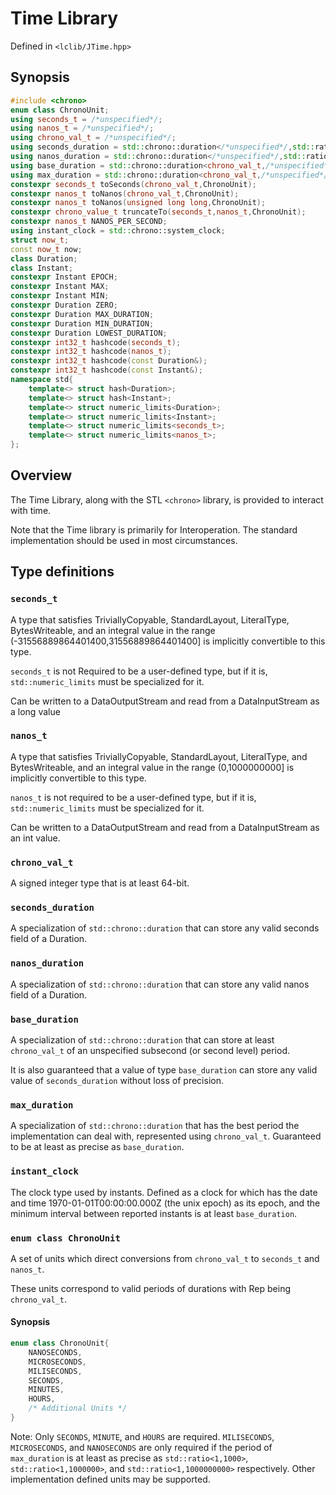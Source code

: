 # Time Library #

Defined in `<lclib/JTime.hpp>`




## Synopsis ##

```cpp
#include <chrono>
enum class ChronoUnit;
using seconds_t = /*unspecified*/;
using nanos_t = /*unspecified*/;
using chrono_val_t = /*unspecified*/;
using seconds_duration = std::chrono::duration</*unspecified*/,std::ratio<1,1>>;
using nanos_duration = std::chrono::duration</*unspecified*/,std::ratio<1,1000000000>>;
using base_duration = std::chrono::duration<chrono_val_t,/*unspecified*/>>;
using max_duration = std::chrono::duration<chrono_val_t,/*unspecified*/>>;
constexpr seconds_t toSeconds(chrono_val_t,ChronoUnit);
constexpr nanos_t toNanos(chrono_val_t,ChronoUnit);
constexpr nanos_t toNanos(unsigned long long,ChronoUnit);
constexpr chrono_value_t truncateTo(seconds_t,nanos_t,ChronoUnit);
constexpr nanos_t NANOS_PER_SECOND;
using instant_clock = std::chrono::system_clock;
struct now_t;
const now_t now;
class Duration;
class Instant;
constexpr Instant EPOCH;
constexpr Instant MAX;
constexpr Instant MIN;
constexpr Duration ZERO;
constexpr Duration MAX_DURATION;
constexpr Duration MIN_DURATION;
constexpr Duration LOWEST_DURATION;
constexpr int32_t hashcode(seconds_t);
constexpr int32_t hashcode(nanos_t);
constexpr int32_t hashcode(const Duration&);
constexpr int32_t hashcode(const Instant&);
namespace std{
	template<> struct hash<Duration>;
	template<> struct hash<Instant>;
	template<> struct numeric_limits<Duration>;
	template<> struct numeric_limits<Instant>;
	template<> struct numeric_limits<seconds_t>;
	template<> struct numeric_limits<nanos_t>;
};
```

## Overview ##

The Time Library, along with the STL `<chrono>` library, is provided to interact with time. 

Note that the Time library is primarily for Interoperation. The standard implementation should be used in most circumstances. 

## Type definitions ##

### `seconds_t` ###


A type that satisfies TriviallyCopyable, StandardLayout, LiteralType, BytesWriteable, and an integral value in the range (-31556889864401400,31556889864401400] is implicitly convertible to this type. 

`seconds_t` is not Required to be a user-defined type, but if it is, `std::numeric_limits` must be specialized for it. 

Can be written to a DataOutputStream and read from a DataInputStream as a long value

### `nanos_t` ###

A type that satisfies TriviallyCopyable, StandardLayout, LiteralType, and BytesWriteable, and an integral value in the range (0,1000000000] is implicitly convertible to this type. 

`nanos_t` is not required to be a user-defined type, but if it is, `std::numeric_limits` must be specialized for it.

Can be written to a DataOutputStream and read from a DataInputStream as an int value.

### `chrono_val_t` ##

A signed integer type that is at least 64-bit. 

### `seconds_duration` ###

A specialization of `std::chrono::duration` that can store any valid seconds field of a Duration. 

### `nanos_duration` ###

A specialization of `std::chrono::duration` that can store any valid nanos field of a Duration. 

### `base_duration` ###

A specialization of `std::chrono::duration` that can store at least `chrono_val_t` of an unspecified subsecond (or second level) period. 

It is also guaranteed that a value of type `base_duration` can store any valid value of `seconds_duration` without loss of precision. 

### `max_duration` ###

A specialization of `std::chrono::duration` that has the best period the implementation can deal with, represented using `chrono_val_t`. Guaranteed to be at least as precise as `base_duration`. 


### `instant_clock` ###

The clock type used by instants. Defined as a clock for which has the date and time 1970-01-01T00:00:00.000Z (the unix epoch) as its epoch, and the minimum interval between reported instants is at least `base_duration`. 

### `enum class ChronoUnit` ###

A set of units which direct conversions from `chrono_val_t` to `seconds_t` and `nanos_t`. 

These units correspond to valid periods of durations with Rep being `chrono_val_t`.

#### Synopsis ####

```cpp
enum class ChronoUnit{
	NANOSECONDS,
	MICROSECONDS,
	MILISECONDS,
	SECONDS,
	MINUTES,
	HOURS,
	/* Additional Units */
}
```

Note: Only `SECONDS`, `MINUTE`, and `HOURS` are required. `MILISECONDS`, `MICROSECONDS`, and `NANOSECONDS` are only required if the period of `max_duration` is at least as precise as `std::ratio<1,1000>`, `std::ratio<1,1000000>`, and `std::ratio<1,1000000000>` respectively. Other implementation defined units may be supported. 



